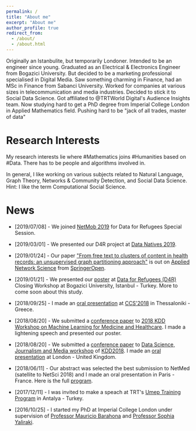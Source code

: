 ```yaml
---
permalink: /
title: "About me"
excerpt: "About me"
author_profile: true
redirect_from: 
  - /about/
  - /about.html
---
```


[comment]: <> (https://guides.github.com/features/mastering-markdown/)

Originally an Istanbulite, but temporarily Londoner.
Intended to be an engineer since young. 
Graduated as an Electrical & Electronics Engineer from Bogazici University.
But decided to be a marketing professional specialised in Digital Media.
Saw something charming in Finance, had an MSc in Finance from Sabanci University.
Worked for companies at various sizes in telecommunication and media industries.
Decided to stick it to Social Data Science.
Got affiliated to @TRTWorld Digital's Audience Insights team.
Now studying hard to get a PhD degree from Imperial College London in Applied Mathematics field.
Pushing hard to be "jack of all trades, master of data"

# Research Interests

My research interests lie where #Mathematics joins #Humanities based on #Data. 
There has to be people and algorithms involved in. 

In general, I like working on various subjects related to Natural Language, Graph Theory, Networks & Community Detection, and Social Data Science. 
Hint: I like the term Computational Social Science.

# News

* [2019/07/08] - We joined [NetMob 2019](https://netmob.org/program.html) for Data for Refugees Special Session.

* [2019/03/01] - We presented our D4R project at [Data Natives 2019](https://twitter.com/mTarikAltuncu/status/1098910885542850562).

* [2019/01/24] - Our paper ["From free text to clusters of content in health records: an unsupervised graph partitioning approach"](https://rdcu.be/biiix) is out on [Applied Network Science](https://appliednetsci.springeropen.com/) from [SpringerOpen](https://www.springeropen.com/).

* [2019/01/21] - We presented our [poster](http://bit.ly/refugee_poster) at [Data for Refugees (D4R)](http://d4r.turktelekom.com.tr/) Closing Workshop at Bogazici University, Istanbul - Turkey. More to come soon about this study.

* [2018/09/25] - I made an [oral presentation](http://ccs2018.web.auth.gr/free-text-clusters-content-health-records-unsupervised-graph-partitioning-approach) at [CCS'2018](http://ccs2018.web.auth.gr/) in Thessaloniki - Greece.

* [2018/08/20] - We submitted a [conference paper](https://arxiv.org/abs/1807.02599) to [2018 KDD Workshop on Machine Learning for Medicine and Healthcare](https://mlmhworkshop.github.io/mlmh-2018/). I made a lightening speech  and presented our poster.

* [2018/08/20] - We submitted a [conference paper](https://arxiv.org/abs/1808.01175) to [Data Science, Journalism and Media workshop](https://sites.google.com/view/dsjm2018/accepted-papers) of [KDD2018](https://www.kdd.org/kdd2018/). I made an [oral presentation](https://sites.google.com/view/dsjm2018/schedule) at London - United Kingdom.

* [2018/06/11] - Our abstract was selected the best submission to NetMed (satellite to NetSci 2018) and I made an oral presentation in Paris - France. Here is the full [program](http://sharmalab.bwh.harvard.edu/netmed18/NetMed18_program.pdf).

* [2017/12/11] - I was invited to make a speach at TRT's [Umep Training Program](http://www.trt.net.tr/umep/program/forumlar/) in Antalya - Turkey.

* [2016/10/25] - I started my PhD at Imperial College London under supervision of [Professor Mauricio Barahona](https://www.imperial.ac.uk/people/m.barahona) and [Professor Sophia Yaliraki](https://www.imperial.ac.uk/people/s.yaliraki).
